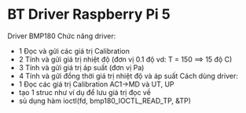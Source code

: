 # BT Driver Raspberry Pi 5  
Driver BMP180 
Chức năng driver:  
  - 1 Đọc và gửi các giá trị Calibration  
  - 2 Tính và gửi giá trị nhiệt độ (đơn vị 0.1 độ vd: T = 150 ==> 15 độ C)  
  - 3 Tính và gửi giá trị áp suất (đơn vị Pa)  
  - 4 Tính và gửi đồng thời giá trị nhiệt độ và áp suất
Cách dùng driver:  
  - 1 Đọc các giá trị Calibration AC1->MD và UT, UP  
  - tạo 1 struc như ví dụ để lưu giá trị đọc về  
  - sủ dụng hàm ioctl(fd, bmp180_IOCTL_READ_TP, &TP)  
